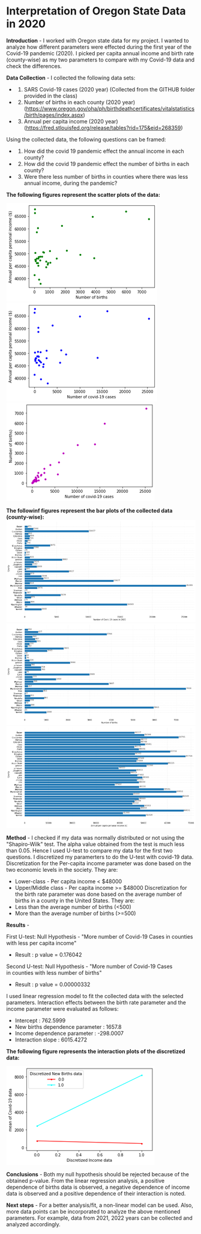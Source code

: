 # Interpretation of Oregon State Data in 2020
**Introduction** - 
I worked with Oregon state data for my project. I wanted to analyze how different parameters were effected during the first year of the Covid-19 pandemic (2020). I picked per capita annual income and birth rate (county-wise) as my two parameters to compare with my Covid-19 data and check the differences. 

**Data Collection** - 
I collected the following data sets:
* 1. SARS Covid-19 cases (2020 year) (Collected from the GITHUB folder provided in the class)
* 2. Number of births in each county (2020 year) (https://www.oregon.gov/oha/ph/birthdeathcertificates/vitalstatistics/birth/pages/index.aspx)
* 3. Annual per capita income (2020 year) (https://fred.stlouisfed.org/release/tables?rid=175&eid=268359)

Using the collected data, the following questions can be framed:
* 1. How did the covid 19 pandemic effect the annual income in each county?
* 2. How did the covid 19 pandemic effect the number of births in each county?
* 3. Were there less number of births in counties where there was less annual income, during the pandemic?



**The following figures represent the scatter plots of the data:**

![download (1)](https://github.com/LAA147/Project-1-/blob/main/download%20(1).png)
![download (2)](https://github.com/LAA147/Project-1-/blob/main/download%20(2).png)
![download (3)](https://github.com/LAA147/Project-1-/blob/main/download%20(3).png)

**The followinf figures represent the bar plots of the collected data (county-wise):**
![download (4)](https://github.com/LAA147/Project-1-/blob/main/download%20(4).png)
![download (5)](https://github.com/LAA147/Project-1-/blob/main/download%20(5).png)
![download (6)](https://github.com/LAA147/Project-1-/blob/main/download%20(6).png)

**Method** - 
I checked if my data was normally distributed or not using the "Shapiro-Wilk" test. The alpha value obtained from the test is much less than 0.05. Hence I used U-test to compare my data for the first two questions. I discretized my paramerters to do the U-test with covid-19 data. Discretization for the Per-capita income parameter was done based on the two economic levels in the society. They are:
* Lower-class - Per capita income < $48000
* Upper/Middle class - Per capita income >= $48000
Discretization for the birth rate parameter was done based on the average number of births in a county in the United States. They are:
* Less than the average number of births (<500)
* More than the average number of births (>=500)


**Results** -

First U-test:
Null Hypothesis - "More number of Covid-19 Cases in counties with less per capita income"
* Result : p value = 0.176042

Second U-test:
Null Hypothesis - "More number of Covid-19 Cases in counties with less number of births"
* Result : p value = 0.00000332


I used linear regression model to fit the collected data with the selected parameters. Interaction effects between the birth rate parameter and the income parameter were evaluated as follows:
* Intercept : 762.5999
* New births dependence parameter : 1657.8
* Income dependence parameter : -298.0007
* Interaction slope : 6015.4272



**The following figure represents the interaction plots of the discretized data:**


![download (7)](https://github.com/LAA147/Project-1-/blob/main/download%20(7).png)

**Conclusions** - 
Both my null hypothesis should be rejected because of the obtained p-value. From the linear regression analysis, a positive dependence of births data is observed, a negative dependence of income data is observed and a positive dependence of their interaction is noted.


**Next steps** - 
For a better analysis/fit, a non-linear model can be used. Also, more data points can be incorporated to analyze the above mentioned parameters. For example, data from 2021, 2022 years can be collected and analyzed accordingly.
